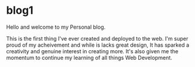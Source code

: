 # blog1

Hello and welcome to my Personal blog.

This is the first thing I've ever created and deployed to the web. I'm super proud of my acheivement and while is lacks great design, It has sparked a creativity and genuine interest in creating more. It's also given me the momentum to continue my learning of all things Web Development. 
